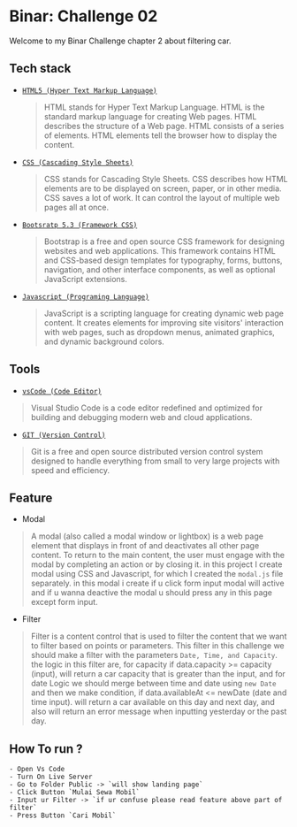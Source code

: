 # Binar: Challenge 02

Welcome to my Binar Challenge chapter 2 about filtering car.

## Tech stack

- [`HTML5 (Hyper Text Markup Language)`](https://www.w3schools.com/html/)

  > HTML stands for Hyper Text Markup Language. HTML is the standard markup language for creating Web pages. HTML describes the structure of a Web page. HTML consists of a series of elements. HTML elements tell the browser how to display the content.

- [`CSS (Cascading Style Sheets)`](https://www.w3schools.com/css/)

  > CSS stands for Cascading Style Sheets. CSS describes how HTML elements are to be displayed on screen, paper, or in other media. CSS saves a lot of work. It can control the layout of multiple web pages all at once.

- [`Bootsratp 5.3 (Framework CSS)`](https://getbootstrap.com/)

  > Bootstrap is a free and open source CSS framework for designing websites and web applications. This framework contains HTML and CSS-based design templates for typography, forms, buttons, navigation, and other interface components, as well as optional JavaScript extensions.

- [`Javascript (Programing Language)`](https://www.w3schools.com/js/)

  > JavaScript is a scripting language for creating dynamic web page content. It creates elements for improving site visitors' interaction with web pages, such as dropdown menus, animated graphics, and dynamic background colors.

## Tools

- [`vsCode (Code Editor)`](https://code.visualstudio.com/)

> Visual Studio Code is a code editor redefined and optimized for building and debugging modern web and cloud applications.

- [`GIT (Version Control)`](https://git-scm.com/)

> Git is a free and open source distributed version control system designed to handle everything from small to very large projects with speed and efficiency.

## Feature

- Modal

> A modal (also called a modal window or lightbox) is a web page element that displays in front of and deactivates all other page content. To return to the main content, the user must engage with the modal by completing an action or by closing it. in this project I create modal using CSS and Javascript, for which I created the `modal.js` file separately. in this modal i create if u click form input modal will active and if u wanna deactive the modal u should press any in this page except form input.

- Filter

> Filter is a content control that is used to filter the content that we want to filter based on points or parameters. This filter in this challenge we should make a filter with the parameters `Date, Time, and Capacity`. the logic in this filter are, for capacity if data.capacity >= capacity (input), will return a car capacity that is greater than the input, and for date Logic we should merge between time and date using `new Date` and then we make condition, if data.availableAt <= newDate (date and time input). will return a car available on this day and next day, and also will return an error message when inputting yesterday or the past day.

## How To run ?

```
- Open Vs Code
- Turn On Live Server
- Go to Folder Public -> `will show landing page`
- Click Button `Mulai Sewa Mobil`
- Input ur Filter -> `if ur confuse please read feature above part of filter`
- Press Button `Cari Mobil`
```
